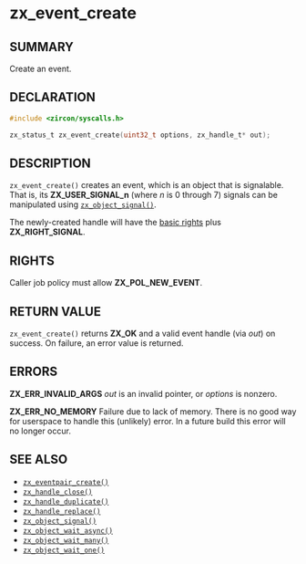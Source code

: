 # zx_event_create

## SUMMARY

<!-- Contents of this heading updated by update-docs-from-fidl, do not edit. -->

Create an event.

## DECLARATION

<!-- Contents of this heading updated by update-docs-from-fidl, do not edit. -->

```c
#include <zircon/syscalls.h>

zx_status_t zx_event_create(uint32_t options, zx_handle_t* out);
```

## DESCRIPTION

`zx_event_create()` creates an event, which is an object that is signalable. That
is, its **ZX_USER_SIGNAL_n** (where *n* is 0 through 7) signals can be
manipulated using [`zx_object_signal()`].

The newly-created handle will have the [basic
rights](/docs/concepts/kernel/rights.md#zx_rights_basic) plus **ZX_RIGHT_SIGNAL**.

## RIGHTS

<!-- Contents of this heading updated by update-docs-from-fidl, do not edit. -->

Caller job policy must allow **ZX_POL_NEW_EVENT**.

## RETURN VALUE

`zx_event_create()` returns **ZX_OK** and a valid event handle (via *out*) on success.
On failure, an error value is returned.

## ERRORS

**ZX_ERR_INVALID_ARGS**  *out* is an invalid pointer, or *options* is nonzero.

**ZX_ERR_NO_MEMORY**  Failure due to lack of memory.
There is no good way for userspace to handle this (unlikely) error.
In a future build this error will no longer occur.

## SEE ALSO

 - [`zx_eventpair_create()`]
 - [`zx_handle_close()`]
 - [`zx_handle_duplicate()`]
 - [`zx_handle_replace()`]
 - [`zx_object_signal()`]
 - [`zx_object_wait_async()`]
 - [`zx_object_wait_many()`]
 - [`zx_object_wait_one()`]

<!-- References updated by update-docs-from-fidl, do not edit. -->

[`zx_eventpair_create()`]: eventpair_create.md
[`zx_handle_close()`]: handle_close.md
[`zx_handle_duplicate()`]: handle_duplicate.md
[`zx_handle_replace()`]: handle_replace.md
[`zx_object_signal()`]: object_signal.md
[`zx_object_wait_async()`]: object_wait_async.md
[`zx_object_wait_many()`]: object_wait_many.md
[`zx_object_wait_one()`]: object_wait_one.md
